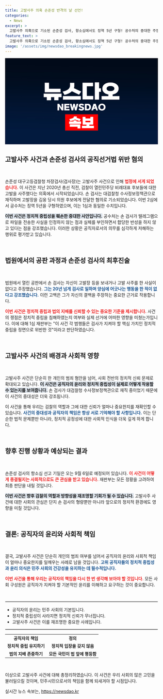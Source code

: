 ```yaml
---
title: 고발사주 의혹 손준성 반격의 날 선언!
categories:
  - News
excerpt: >
  고발사주 의혹으로 기소된 손준성 검사, 항소심에서도 징역 5년 구형! 공수처의 중대한 주장과 함께 손 검사장의 최후진술까지, 이 사건의 전말을 한눈에 살펴보세요.
feature_text: >
  고발사주 의혹으로 기소된 손준성 검사, 항소심에서도 징역 5년 구형! 공수처의 중대한 주장과 함께 손 검사장의 최후진술까지, 이 사건의 전말을 한눈에 살펴보세요.
image: '/assets/img/newsdao_breakingnews.jpg'
---
```


<p><img src="/assets/img/newsdao_breakingnews.jpg" alt="koreaapp 속보" /></p>

<h2 data-ke-size="size26">고발사주 사건과 손준성 검사의 공직선거법 위반 혐의</h2>

<p data-ke-size="size16">&nbsp;</p>

<p>손준성 대구고등검찰청 차장검사(검사장)는 고발사주 사건으로 인해 <b><span style="color: #ee2323;">법정에 서게 되었습니다.</span></b> 이 사건은 지난 2020년 총선 직전, 검찰이 열린민주당 비례대표 후보들에 대한 고발을 사주했다는 의혹에서 시작되었습니다. 손 검사는 대검찰청 수사정보정책관으로 재직하며 고발장을 김웅 당시 의원 후보에게 전달한 혐의로 기소되었습니다. 이번 2심에서 공수처는 징역 5년을 구형하였으며, 이는 1심과 동일한 수치입니다. </p>

<p><b><span style="background-color: #21538527;">이번 사건은 정치적 중립성을 훼손한 중대한 사안입니다.</span></b> 공수처는 손 검사가 텔레그램으로 파일을 전송한 사실을 인정하지 않는 점과 실체를 부인하면서 합당한 반성을 하지 않고 있다는 점을 강조했습니다. 이러한 상황은 공직자로서의 의무를 심각하게 저해하는 행위로 평가받고 있습니다.   </p>

<p data-ke-size="size16">&nbsp;</p>

<h2 data-ke-size="size26">법원에서의 공판 과정과 손준성 검사의 최후진술</h2>

<p data-ke-size="size16">&nbsp;</p>

<p>법원에서 열린 공판에서 손 검사는 자신이 고발장 등을 보내거나 고발 사주를 한 사실이 없다고 주장했습니다. <b><span style="color: #1a5490;">그는 20년 넘게 검사로 일하며 양심에 어긋나는 행동을 한 적이 없다고 강조했습니다.</span></b> 이런 고백은 그가 자신의 결백을 주장하는 중요한 근거로 작용합니다. </p>

<p><b><span style="color: #ee2323;">이번 사건은 정치적 중립과 법의 지배를 신뢰할 수 있는 중요한 기준을 제시합니다.</span></b> 사건의 쟁점은 정치적 중립을 침해하였는지 여부와 실제 선거에 어떠한 영향을 미쳤는가입니다. 이에 대해 1심 재판부는 "이 사건 각 범행들은 검사가 지켜야 할 핵심 가치인 정치적 중립을 정면으로 위반한 것"이라고 판단하였습니다. </p>

<p data-ke-size="size16">&nbsp;</p>

<h2 data-ke-size="size26">고발사주 사건의 배경과 사회적 영향</h2>

<p data-ke-size="size16">&nbsp;</p>

<p>고발사주 사건은 단순히 한 개인의 범죄 혐안을 넘어, 사회 전반의 정치적 신뢰 문제로 확대되고 있습니다. <b><span style="background-color: #21538527;">이 사건은 공직자의 윤리와 정치적 중립성이 실제로 어떻게 작용할 수 있는지를 보여줍니다.</span></b> 손 검사가 대검찰청 수사정보정책관으로 재직 중이었기 때문에 이 사건의 중대성은 더욱 강조됩니다. </p>

<p>이 사건을 통해 우리는 검찰의 역할과 그에 대한 신뢰가 얼마나 중요한지를 재확인할 수 있습니다. <b><span style="color: #1a5490;">사건의 중대성과 공직자의 책임은 항상 서로 기억해야 할 사항입니다.</span></b> 이는 단순한 법적 문제뿐만 아니라, 정치적 공정성에 대한 사회적 인식을 더욱 깊게 하게 합니다. </p>

<p data-ke-size="size16">&nbsp;</p>

<h2 data-ke-size="size26">향후 진행 상황과 예상되는 결과</h2>

<p data-ke-size="size16">&nbsp;</p>

<p>손준성 검사의 항소심 선고 기일은 오는 9월 6일로 예정되어 있습니다. <b><span style="color: #ee2323;">이 사건이 어떻게 종결될지는 사회적으로도 큰 관심을 받고 있습니다.</span></b> 재판부는 모든 정황을 고려하여 최종 판단을 내릴 것입니다. </p>

<p><b><span style="background-color: #21538527;">이번 사건은 향후 검찰의 역할과 방향성을 재조명할 기회가 될 수 있습니다.</span></b> 고발사주 사건에 대한 사회의 관심은 단지 손 검사의 형량뿐만 아니라 앞으로의 정치적 환경에도 영향을 미칠 것입니다. </p>

<p data-ke-size="size16">&nbsp;</p>

<h2 data-ke-size="size26">결론: 공직자의 윤리와 사회적 책임</h2>

<p data-ke-size="size16">&nbsp;</p>

<p>결국, 고발사주 사건은 단순히 개인의 범죄 여부를 넘어서 공직자의 윤리와 사회적 책임이 얼마나 중요한지를 일깨우는 사례로 남을 것입니다. <b><span style="color: #1a5490;">고위 공직자들의 정치적 중립성과 윤리 의식은 민주 사회의 건강성을 유지하는 데 필수적입니다.</span></b> </p>

<p><b><span style="color: #ee2323;">이번 사건을 통해 우리는 공직자의 책임을 다시 한 번 생각해 보아야 할 것입니다.</span></b> 모든 사회 구성원은 공직자가 지켜야 할 기본적인 윤리를 이해하고 요구하는 것이 중요합니다. </p>

<p data-ke-size="size16">&nbsp;</p>

<hr style="border: 1px solid #ccc;" />

<ul>
    <li>공직자의 윤리는 민주 사회의 기본입니다.</li>
    <li>정치적 중립성이 사라지면 정치적 신뢰가 무너집니다.</li>
    <li>고발사주 사건은 이를 재조명한 중요한 사례입니다.</li>
</ul>

<hr style="border: 1px solid #ccc;" />

<table>
    <tr>
        <td style="text-align: center; height: 17px;"><b>공직자의 책임</b></td>
        <td style="text-align: center; height: 17px;"><b>정의</b></td>
    </tr>
    <tr>
        <td style="text-align: center; height: 17px;"><b>정치적 중립 유지하기</b></td>
        <td style="text-align: center; height: 17px;"><b>정치적 입장을 갖지 않음</b></td>
    </tr>
    <tr>
        <td style="text-align: center; height: 17px;"><b>법의 지배 존중하기</b></td>
        <td style="text-align: center; height: 17px;"><b>모든 국민이 법 앞에 평등함</b></td>
    </tr>
</table>

<p data-ke-size="size16">&nbsp;</p>

<p>이상으로 고발사주 사건에 대해 총정리하였습니다. 이 사건은 우리 사회의 많은 고민을 불러일으킬 것이며, 민주시민으로서의 책임을 함께 되새겨야 할 시점입니다.</p>
실시간 뉴스 속보는, <a href="https://newsdao.kr" rel="dofollow">https://newsdao.kr</a>



